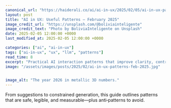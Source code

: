 ```yaml
---
canonical_url: "https://haiderali.co/ai/ai-in-ux/2025/02/05/ai-in-ux-patterns-feb-2025/"
layout: post
title: "AI in UX: Useful Patterns — February 2025"
image_credit_url: "https://unsplash.com/@boliviainteligente"
image_credit_text: "Photo by BoliviaInteligente on Unsplash"
date: 2025-02-05 12:00:00 +0000
last_modified_at: 2025-02-05 12:00:00 +0000

categories: ["ai", "ai-in-ux"]
tags: ["ai-in-ux", "ux", "llm", "patterns"]
read_time: 8
excerpt: "Practical AI interaction patterns that improve clarity, control, and trust in everyday products."
image: "/assets/images/posts/2025/02/ai-in-ux-patterns-feb-2025.jpg"


image_alt: "The year 2026 in metallic 3D numbers."
---
```


From suggestions to constrained generation, this guide outlines patterns that are safe, legible, and measurable—plus anti‑patterns to avoid.

